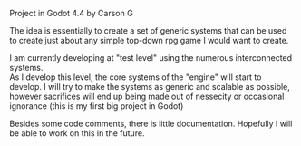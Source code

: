 Project in Godot 4.4 by Carson G

The idea is essentially to create a set of generic systems that can be used to create just about any simple top-down rpg game I would want to create.

I am currently developing at "test level" using the numerous interconnected systems.  
As I develop this level, the core systems of the "engine" will start to develop. 
I will try to make the systems as generic and scalable as possible, however sacrifices will end up being made out of nessecity or occasional ignorance (this is my first big project in Godot)

Besides some code comments, there is little documentation.  Hopefully I will be able to work on this in the future.
